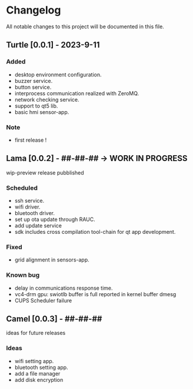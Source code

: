 # Changelog
All notable changes to this project will be documented in this file.

## Turtle [0.0.1] -  2023-9-11
### Added
- desktop environment configuration.
- buzzer service.
- button service.
- interprocess communication realized with ZeroMQ.
- network checking service.
- support to qt5 lib.
- basic hmi sensor-app.

### Note
- first release !

## Lama [0.0.2] -  ##-##-## -> WORK IN PROGRESS
wip-preview release pubblished
### Scheduled
- ssh service.
- wifi driver.
- bluetooth driver.
- set up ota update through RAUC.
- add update service
- sdk includes cross compilation tool-chain for qt app development.

### Fixed
- grid alignment in sensors-app.

### Known bug
- delay in communications response time.
- vc4-drm gpu: swiotlb buffer is full reported in kernel buffer dmesg
- CUPS Scheduler failure 

## Camel [0.0.3] -  ##-##-## 
ideas for future releases
### Ideas
- wifi setting app.
- bluetooth setting app.
- add a file manager
- add disk encryption
